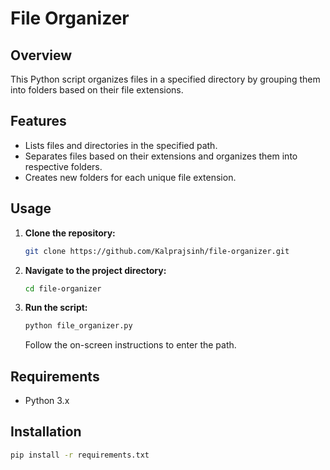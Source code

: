# File Organizer

## Overview
This Python script organizes files in a specified directory by grouping them into folders based on their file extensions.

## Features
- Lists files and directories in the specified path.
- Separates files based on their extensions and organizes them into respective folders.
- Creates new folders for each unique file extension.

## Usage
1. **Clone the repository:**
    ```bash
    git clone https://github.com/Kalprajsinh/file-organizer.git
    ```
2. **Navigate to the project directory:**
    ```bash
    cd file-organizer
    ```
3. **Run the script:**
    ```bash
    python file_organizer.py
    ```
    Follow the on-screen instructions to enter the path.

## Requirements
- Python 3.x

## Installation
```bash
pip install -r requirements.txt
